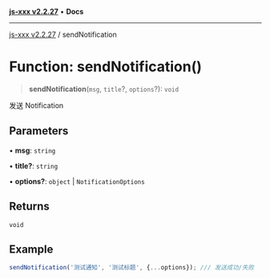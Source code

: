 [**js-xxx v2.2.27**](../README.md) • **Docs**

***

[js-xxx v2.2.27](../README.md) / sendNotification

# Function: sendNotification()

> **sendNotification**(`msg`, `title`?, `options`?): `void`

发送 Notification

## Parameters

• **msg**: `string`

• **title?**: `string`

• **options?**: `object` \| `NotificationOptions`

## Returns

`void`

## Example

```ts
sendNotification('测试通知', '测试标题', {...options}); /// 发送成功/失败
```
